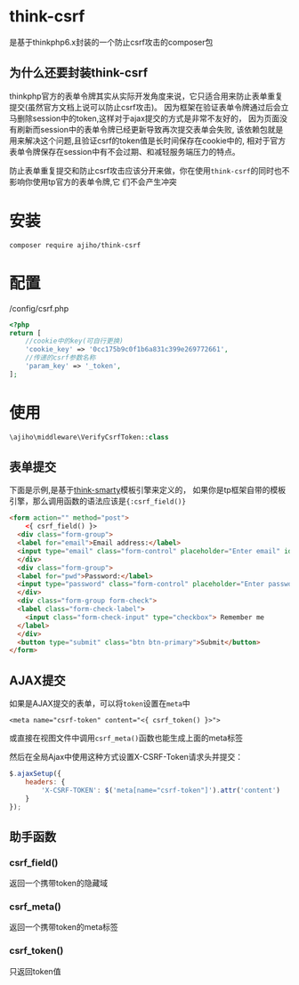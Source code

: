 # think-csrf

是基于thinkphp6.x封装的一个防止csrf攻击的composer包

## 为什么还要封装think-csrf

thinkphp官方的表单令牌其实从实际开发角度来说，它只适合用来防止表单重复提交(虽然官方文档上说可以防止csrf攻击)。
因为框架在验证表单令牌通过后会立马删除session中的token,这样对于ajax提交的方式是非常不友好的，
因为页面没有刷新而session中的表单令牌已经更新导致再次提交表单会失败,
该依赖包就是用来解决这个问题,且验证csrf的token值是长时间保存在cookie中的,
相对于官方表单令牌保存在session中有不会过期、和减轻服务端压力的特点。

防止表单重复提交和防止csrf攻击应该分开来做，你在使用`think-csrf`的同时也不影响你使用tp官方的表单令牌,它
们不会产生冲突

# 安装

```
composer require ajiho/think-csrf
```

# 配置

/config/csrf.php

```php
<?php
return [
    //cookie中的key(可自行更换)
    'cookie_key' => '0cc175b9c0f1b6a831c399e269772661',
    //传递的csrf参数名称
    'param_key' => '_token',
];
```

# 使用

```php
\ajiho\middleware\VerifyCsrfToken::class
```


## 表单提交

下面是示例,是基于[think-smarty](https://gitee.com/ajiho/think-smarty)模板引擎来定义的，
如果你是tp框架自带的模板引擎，那么调用函数的语法应该是`{:csrf_field()}`

```html
<form action="" method="post">
    <{ csrf_field() }>
  <div class="form-group">
  <label for="email">Email address:</label>
  <input type="email" class="form-control" placeholder="Enter email" id="email">
  </div>
  <div class="form-group">
  <label for="pwd">Password:</label>
  <input type="password" class="form-control" placeholder="Enter password" id="pwd">
  </div>
  <div class="form-group form-check">
  <label class="form-check-label">
    <input class="form-check-input" type="checkbox"> Remember me
  </label>
  </div>
  <button type="submit" class="btn btn-primary">Submit</button>
</form>
```

## AJAX提交
如果是AJAX提交的表单，可以将`token`设置在`meta`中
~~~
<meta name="csrf-token" content="<{ csrf_token() }>">
~~~

或直接在视图文件中调用`csrf_meta()`函数也能生成上面的meta标签


然后在全局Ajax中使用这种方式设置X-CSRF-Token请求头并提交：

```javascript
$.ajaxSetup({
    headers: {
        'X-CSRF-TOKEN': $('meta[name="csrf-token"]').attr('content')
    }
});
```


## 助手函数

### csrf_field()
返回一个携带token的隐藏域

### csrf_meta()
返回一个携带token的meta标签

### csrf_token()
只返回token值

